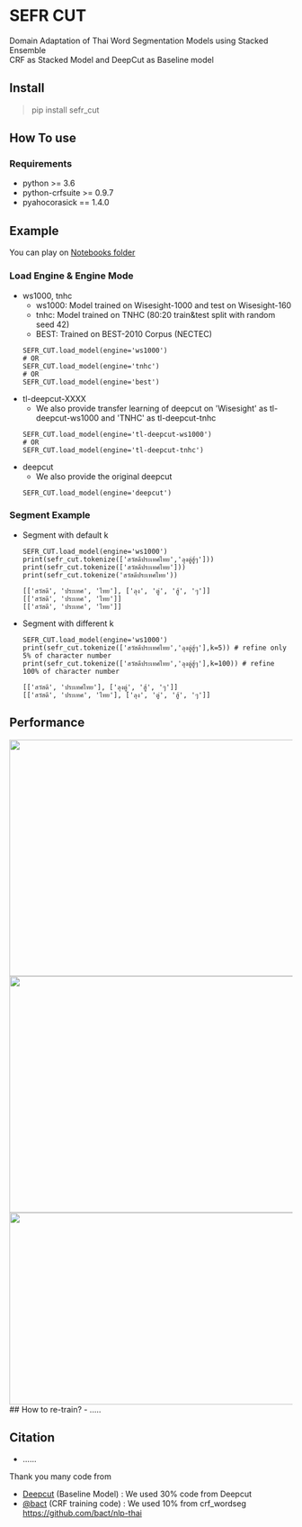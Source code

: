 # SEFR CUT
Domain Adaptation of Thai Word Segmentation Models using Stacked Ensemble <br>
CRF as Stacked Model and DeepCut as Baseline model<br>

## Install

> pip install sefr_cut

## How To use
### Requirements
- python >= 3.6
- python-crfsuite >= 0.9.7
- pyahocorasick == 1.4.0

## Example
You can play on [Notebooks folder](https://github.com/mrpeerat/SEFR_CUT/tree/master/Notebook) 
### Load Engine & Engine Mode
- ws1000, tnhc
  - ws1000: Model trained on Wisesight-1000 and test on Wisesight-160
  - tnhc: Model trained on TNHC (80:20 train&test split with random seed 42)
  - BEST: Trained on BEST-2010 Corpus (NECTEC)
  ```
  SEFR_CUT.load_model(engine='ws1000')
  # OR
  SEFR_CUT.load_model(engine='tnhc')
  # OR
  SEFR_CUT.load_model(engine='best')
  ```
- tl-deepcut-XXXX
  - We also provide transfer learning of deepcut on 'Wisesight' as tl-deepcut-ws1000 and 'TNHC' as tl-deepcut-tnhc
  ```
  SEFR_CUT.load_model(engine='tl-deepcut-ws1000')
  # OR
  SEFR_CUT.load_model(engine='tl-deepcut-tnhc')
  ```
- deepcut
  - We also provide the original deepcut
  ```
  SEFR_CUT.load_model(engine='deepcut')
  ```
### Segment Example
- Segment with default k
  ```
  SEFR_CUT.load_model(engine='ws1000')
  print(sefr_cut.tokenize(['สวัสดีประเทศไทย','ลุงตู่สู้ๆ']))
  print(sefr_cut.tokenize(['สวัสดีประเทศไทย']))
  print(sefr_cut.tokenize('สวัสดีประเทศไทย'))
  
  [['สวัสดี', 'ประเทศ', 'ไทย'], ['ลุง', 'ตู่', 'สู้', 'ๆ']]
  [['สวัสดี', 'ประเทศ', 'ไทย']]
  [['สวัสดี', 'ประเทศ', 'ไทย']]
  ```
- Segment with different k
  ```
  SEFR_CUT.load_model(engine='ws1000')
  print(sefr_cut.tokenize(['สวัสดีประเทศไทย','ลุงตู่สู้ๆ'],k=5)) # refine only 5% of character number
  print(sefr_cut.tokenize(['สวัสดีประเทศไทย','ลุงตู่สู้ๆ'],k=100)) # refine 100% of character number
  
  [['สวัสดี', 'ประเทศไทย'], ['ลุงตู่', 'สู้', 'ๆ']]
  [['สวัสดี', 'ประเทศ', 'ไทย'], ['ลุง', 'ตู่', 'สู้', 'ๆ']]
  ```
## Performance
<img src="https://user-images.githubusercontent.com/21156980/94403460-aa131980-0197-11eb-9a68-8e2927a5059d.PNG" width="569" height="420" />
<img src="https://user-images.githubusercontent.com/21156980/94404121-ac29a800-0198-11eb-9ce5-898d2e4e6a82.PNG" width="569" height="420" />
<img src="https://user-images.githubusercontent.com/21156980/94404126-ae8c0200-0198-11eb-9151-6adad36cfa31.PNG" width="569" height="341" />
## How to re-train?
- .....

## Citation
- ......

Thank you many code from

- [Deepcut](https://github.com/rkcosmos/deepcut) (Baseline Model) : We used 30% code from Deepcut
- [@bact](https://github.com/bact) (CRF training code) : We used 10% from crf_wordseg https://github.com/bact/nlp-thai


